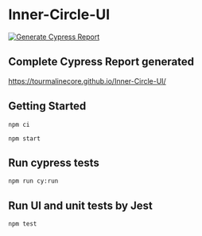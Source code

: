 # Inner-Circle-UI
[![Generate Cypress Report](https://github.com/TourmalineCore/Inner-Circle-UI/actions/workflows/cypress.yaml/badge.svg)](https://github.com/TourmalineCore/Inner-Circle-UI/actions/workflows/cypress.yaml)

## Complete Cypress Report generated

https://tourmalinecore.github.io/Inner-Circle-UI/

## Getting Started
```
npm ci

npm start
```

## Run cypress tests
```
npm run cy:run
```

## Run UI and unit tests by Jest

```
npm test
```
